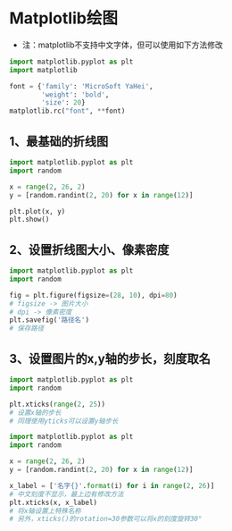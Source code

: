 # Matplotlib绘图
- 注：matplotlib不支持中文字体，但可以使用如下方法修改
```python
import matplotlib.pyplot as plt
import matplotlib

font = {'family': 'MicroSoft YaHei',
        'weight': 'bold',
        'size': 20}
matplotlib.rc("font", **font)
```
## 1、最基础的折线图
```python
import matplotlib.pyplot as plt
import random

x = range(2, 26, 2)
y = [random.randint(2, 20) for x in range(12)]

plt.plot(x, y)
plt.show()
```
## 2、设置折线图大小、像素密度
```python
import matplotlib.pyplot as plt
import random

fig = plt.figure(figsize=(28, 10), dpi=80)
# figsize -> 图片大小
# dpi -> 像素密度
plt.savefig('路径名')
# 保存路径
```
## 3、设置图片的x,y轴的步长，刻度取名
```python
import matplotlib.pyplot as plt
import random

plt.xticks(range(2, 25))
# 设置x轴的步长
# 同理使用yticks可以设置y轴步长
```
```python
import matplotlib.pyplot as plt
import random

x = range(2, 26, 2)
y = [random.randint(2, 20) for x in range(12)]

x_label = ['名字{}'.format(i) for i in range(2, 26)]
# 中文刻度不显示，最上边有修改方法
plt.xticks(x, x_label)
# 将x轴设置上特殊名称
# 另外，xticks()的rotation=30参数可以将x的刻度旋转30°
```
